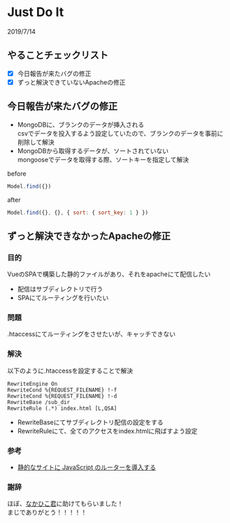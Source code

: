 # Just Do It
2019/7/14

## やることチェックリスト  
-[x] 今日報告が来たバグの修正
-[x] ずっと解決できていないApacheの修正

## 今日報告が来たバグの修正
- MongoDBに、ブランクのデータが挿入される  
csvでデータを投入するよう設定していたので、ブランクのデータを事前に削除して解決
- MongoDBから取得するデータが、ソートされていない  
mongooseでデータを取得する際、ソートキーを指定して解決  

before
```javascript
Model.find({})
```
after
```javascript
Model.find({}, {}, { sort: { sort_key: 1 } })
```

## ずっと解決できなかったApacheの修正
### 目的
VueのSPAで構築した静的ファイルがあり、それをapacheにて配信したい  
- 配信はサブディレクトリで行う
- SPAにてルーティングを行いたい

### 問題
.htaccessにてルーティングをさせたいが、キャッチできない

### 解決
以下のように.htaccessを設定することで解決
```.htaccess
RewriteEngine On
RewriteCond %{REQUEST_FILENAME} !-f
RewriteCond %{REQUEST_FILENAME} !-d
RewriteBase /sub_dir
RewriteRule (.*) index.html [L,QSA]
```

- RewriteBaseにてサブディレクトリ配信の設定をする
- RewriteRuleにて、全てのアクセスをindex.htmlに飛ばすよう設定

### 参考
- [静的なサイトに JavaScript のルーターを導入する](https://qiita.com/masakielastic/items/2d43829edbac51ea366c)

### 謝辞
ほぼ、[なかひこ君](https://twitter.com/takanakahiko)に助けてもらいました！  
まじでありがとう！！！！！
